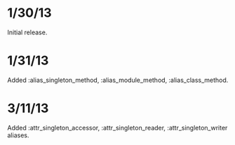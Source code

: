 
# 1/30/13 #

Initial release.

# 1/31/13 #

Added :alias\_singleton\_method, :alias\_module\_method, :alias\_class\_method.

# 3/11/13 #

Added :attr\_singleton\_accessor, :attr\_singleton\_reader, :attr\_singleton\_writer aliases.
